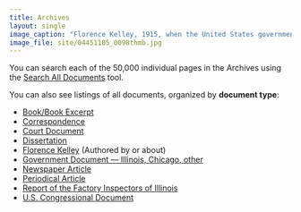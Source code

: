 ```yaml
---
title: Archives
layout: single
image_caption: "Florence Kelley, 1915, when the United States government refused her a passport. From Sklar, Katherine 'Notes of Sixty Years: The Autobiography of Florence Kelley,' p. 90"
image_file: site/04451105_0098thmb.jpg
---
```

You can search each of the 50,000 individual pages in the Archives using the [Search All Documents](/archives/search) tool.

You can also see listings of all documents, organized by **document type**:

* [Book/Book Excerpt](/archives/book)
* [Correspondence](/archives/correspondence)
* [Court Document](/archives/court)
* [Dissertation](/archives/dissertation)
* [Florence Kelley](/archives/kelley) (Authored by or about)
* [Government Document — Illinois, Chicago, other](/archives/government)
* [Newspaper Article](/archives/newspaper)
* [Periodical Article](/archives/periodical)
* [Report of the Factory Inspectors of Illinois](/archives/factory)
* [U.S. Congressional Document](/archives/congressional)
